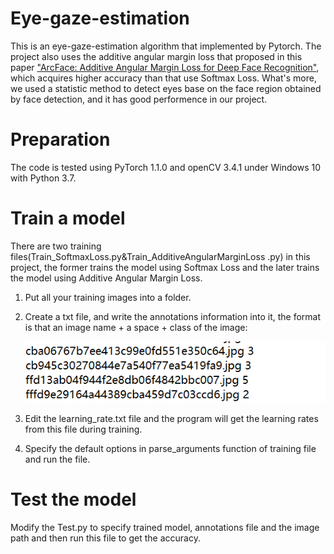 # Eye-gaze-estimation
This is an eye-gaze-estimation algorithm that implemented by Pytorch. The project also uses the additive angular margin loss that proposed in this paper ["ArcFace: Additive Angular Margin Loss for Deep Face Recognition"](https://arxiv.org/abs/1801.07698), which acquires higher accuracy than that use Softmax Loss. What's more, we used a statistic method to detect eyes base on the face region obtained by face detection, and it has good performence in our project.

# Preparation
The code is tested using PyTorch 1.1.0 and openCV 3.4.1 under Windows 10 with Python 3.7.  

# Train a model
There are two training files(Train_SoftmaxLoss.py&Train_AdditiveAngularMarginLoss .py) in this project, the former trains the model using Softmax Loss and the later trains the model using Additive Angular Margin Loss.
1. Put all your training images into a folder.
2. Create a txt file, and write the annotations information into it, the format is that an image name + a space + class of the image:

     ![](annotation.png)
      
3. Edit the learning_rate.txt file and the program will get the learning rates from this file during training.
4. Specify the default options in parse_arguments function of training file and run the file.

# Test the model
Modify the Test.py to specify trained model, annotations file and the image path and then run this file to get the accuracy.



